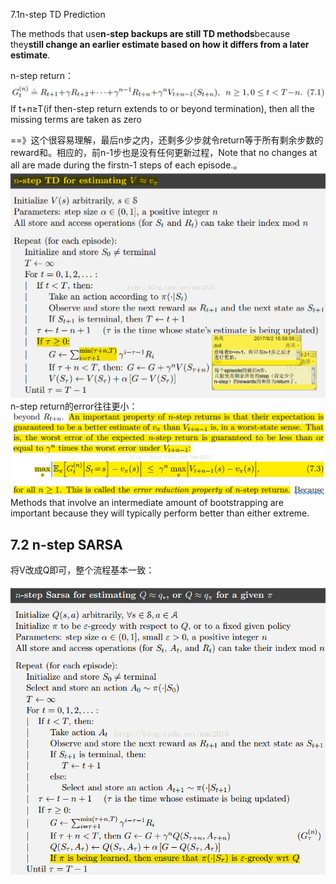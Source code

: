 7.1n-step TD Prediction

The methods that use**n-step backups are still TD methods**because they**still change an earlier estimate based on how it differs from a later estimate**.

n-step return：![](/assets/multi-steps-bootstraping1.png)If t+n≥T\(if then-step return extends to or beyond termination\), then all the missing terms are taken as zero

==》这个很容易理解，最后n步之内，还剩多少步就令return等于所有剩余步数的reward和。相应的，前n-1步也是没有任何更新过程，Note that no changes at all are made during the firstn-1 steps of each episode.。![](/assets/multi-bootstraping2.png)n-step return的error往往更小：![](/assets/multi-bt1.png)Methods that involve an intermediate amount of bootstrapping are important because they will typically perform better than either extreme.

## 7.2 n-step SARSA 

将V改成Q即可，整个流程基本一致：

![](/assets/multi-bt2.png)



